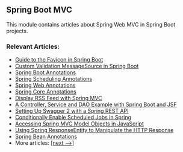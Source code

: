 ## Spring Boot MVC

This module contains articles about Spring Web MVC in Spring Boot projects.

### Relevant Articles:

- [Guide to the Favicon in Spring Boot](https://www.baeldung.com/spring-boot-favicon)
- [Custom Validation MessageSource in Spring Boot](https://www.baeldung.com/spring-custom-validation-message-source)
- [Spring Boot Annotations](https://www.baeldung.com/spring-boot-annotations)
- [Spring Scheduling Annotations](https://www.baeldung.com/spring-scheduling-annotations)
- [Spring Web Annotations](https://www.baeldung.com/spring-mvc-annotations)
- [Spring Core Annotations](https://www.baeldung.com/spring-core-annotations)
- [Display RSS Feed with Spring MVC](https://www.baeldung.com/spring-mvc-rss-feed)
- [A Controller, Service and DAO Example with Spring Boot and JSF](https://www.baeldung.com/jsf-spring-boot-controller-service-dao)
- [Setting Up Swagger 2 with a Spring REST API](https://www.baeldung.com/swagger-2-documentation-for-spring-rest-api)
- [Conditionally Enable Scheduled Jobs in Spring](https://www.baeldung.com/spring-scheduled-enabled-conditionally)
- [Accessing Spring MVC Model Objects in JavaScript](https://www.baeldung.com/spring-mvc-model-objects-js)
- [Using Spring ResponseEntity to Manipulate the HTTP Response](https://www.baeldung.com/spring-response-entity)
- [Spring Bean Annotations](https://www.baeldung.com/spring-bean-annotations)
- More articles: [[next -->]](/spring-boot-mvc-2)
